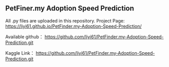 ## PetFiner.my Adoption Speed Prediction

All .py files are uploaded in this repository.
Project Page: https://liyi61.github.io/PetFinder.my-Adoption-Speed-Prediction/

Available github： https://github.com/liyi61/PetFinder.my-Adoption-Speed-Prediction.git

Kaggle Link： https://github.com/liyi61/PetFinder.my-Adoption-Speed-Prediction.git
